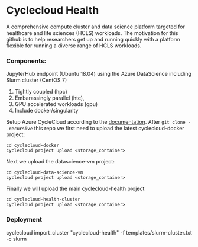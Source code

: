 # Cyclecloud Health
A comprehensive compute cluster and data science platform targeted for healthcare and life sciences (HCLS) workloads. The motivation for this github is to
help researchers get up and running quickly with a platform flexible for running a diverse range of HCLS workloads.
### Components:
JupyterHub endpoint (Ubuntu 18.04) using the Azure DataScience including Slurm cluster (CentOS 7)
1) Tightly coupled (hpc)
2) Embarassingly parallel (htc),
3) GPU accelerated workloads (gpu)
4) Include docker/singularity

Setup Azure CycleCloud according to the [documentation](https://docs.microsoft.com/en-us/azure/cyclecloud/qs-install-marketplace).
After ```git clone --recursive``` this repo we first need to upload the latest cyclecloud-docker project:
```
cd cyclecloud-docker
cyclecloud project upload <storage_container>
```
Next we upload the datascience-vm project:
```
cd cyclecloud-data-science-vm
cyclecloud project upload <storage_container>
```
Finally we will upload the main cyclecloud-health project
```
cd cyclecloud-health-cluster
cyclecloud project upload <storage_container>
```
### Deployment
cyclecloud import_cluster "cyclecloud-health" -f templates/slurm-cluster.txt -c slurm

